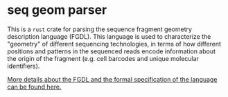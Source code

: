 # seq geom parser

This is a `rust` crate for parsing the sequence fragment geometry description language (FGDL).
This language is used to characterize the "geometry" of different sequencing technologies, in 
terms of how different positions and patterns in the sequenced reads encode information about 
the origin of the fragment (e.g. cell barcodes and unique molecular identifiers).

[More details about the FGDL and the formal specification of the language can be found here.](https://hackmd.io/@PI7Og0l1ReeBZu_pjQGUQQ/rJMgmvr13)
